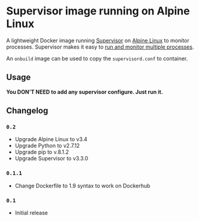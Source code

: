 # Supervisor image running on Alpine Linux

A lightweight Docker image running [Supervisor][supervisor] on [Alpine Linux][alpine] to monitor processes.
Supervisor makes it easy to [run and monitor multiple processes][supervisor-run].

An `onbuild` image can be used to copy the `supervisord.conf` to container.

## Usage

**You DON'T NEED to add any supervisor configure. Just run it.**

## Changelog

### `0.2`

* Upgrade Alpine Linux to v3.4
* Upgrade Python to v2.7.12
* Upgrade pip to v.8.1.2
* Upgrade Supervisor to v3.3.0

### `0.1.1`

* Change Dockerfile to 1.9 syntax to work on Dockerhub

### `0.1`

* Initial release

[supervisor]:        http://supervisord.org/
[supervisor-run]:    http://supervisord.org/running.html
[supervisor-config]: http://supervisord.org/configuration.html
[alpine]:            http://www.alpinelinux.org/
[dockerhub]:         https://hub.docker.com/

